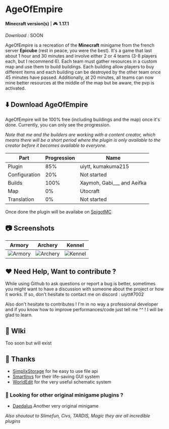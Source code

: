 # AgeOfEmpire
 
 **Minecraft version(s)** | :video_game: **1.17.1**

*Download :* SOON

AgeOfEmpire is a recreation of the **Minecraft** minigame from the french server **Epicube** (rest in peace, you were the best). It's a game that last about 1 hour and 30 minutes and involve either 2 or 4 teams (3-8 players each, but I recommend 6). Each team must gather resources in a custom map and use them to build buildings. Each building allow players to buy different items and each building can be destroyed by the other team once 45 minutes have passed. Additionally, at 20 minutes, all teams can now mine better resources at the middle of the map but be aware, the pvp is activated.

## :arrow_down: Download AgeOfEmpire

AgeOfEmpire will be 100% free (including buildings and the map) once it's done. Currently, you can only see the progression.

*Note that me and the builders are working with a content creator, which means there will be a short period where the plugin is only available to the creator before it becomes available to everyone.*

|Part | Progression | Name                       |
|------|-------------|----------------------------|
|Plugin| 85%         | uiytt, kumakuma215         |
|Configuration| 20%         | Not started                | 
|Builds| 100%        | Xaymoh, Gabi___ and Aeifka |
|Map| 0%          | Utocraft                   |
|Translation| 0%          | Not started                |

Once done the plugin will be availabe on [SpigotMC](www.spigotmc.org)

## :camera: Screenshots
|Armory| Archery | Kennel |
|------|---------|--------|
|![Armory](https://i.postimg.cc/pTYLk91w/2021-10-09-14-26-12.png)|![Archery](https://i.postimg.cc/TP0s9fJk/2021-10-09-14-26-39.png)|![Kennel](https://i.postimg.cc/hjfqQXR8/2021-10-09-14-26-26.png)|

## :heart: Need Help, Want to contribute ? 
While using Github to ask questions or report a bug is better, sometimes you might want to have a discussion with someone about the project or how it works. If so, don't hesitate to contact me on discord : uiytt#7002

Also don't hesitate to contributes ! I'm in no way a professional developer and if you know how to improve performances/code just tell me ^^ ! I will be glad to learn.

## :bookmark_tabs: WIki
Too soon but will exist

## :loudspeaker: Thanks
* [SimplixStorage](https://github.com/Simplix-Softworks/SimplixStorage) for he easy to use file api
* [SmartInvs](https://github.com/MinusKube/SmartInvs) for their life-saving GUI system
* [WorldEdit](https://github.com/EngineHub/WorldEdit) for the very useful schematic system

### :mega: Looking for other original minigame plugins ? 
* [Daedalus](https://github.com/zelytra/Daedalus) Another very original minigame 

*Also shoutout to Slimefun, Civs, TARDIS, Magic they are all incredible plugins*

